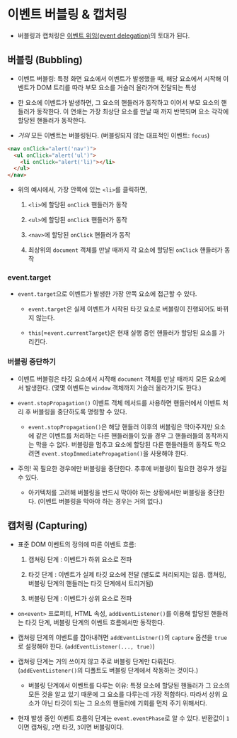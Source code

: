 # 이벤트 버블링 & 캡처링

- 버블링과 캡처링은 [이벤트 위임(event delegation)](/part2/0203_event_delegation.md)의 토대가 된다.

## 버블링 (Bubbling)

- 이벤트 버블링: 특정 화면 요소에서 이벤트가 발생했을 때, 해당 요소에서 시작해 이벤트가 DOM 트리를 따라 부모 요소를 거슬러 올라가며 전달되는 특성

- 한 요소에 이벤트가 발생하면, 그 요소의 핸들러가 동작하고 이어서 부모 요소의 핸들러가 동작한다. 이 연쇄는 가장 최상단 요소를 만날 때 까지 반복되며 요소 각각에 할당된 핸들러가 동작한다.

- _거의_ 모든 이벤트는 버블링된다. (버블링되지 않는 대표적인 이벤트: `focus`)

```html
<nav onClick="alert('nav')">
  <ul onClick="alert('ul')">
    <li onClick="alert('li)"></li>
  </ul>
</nav>
```

- 위의 예시에서, 가장 안쪽에 있는 `<li>`를 클릭하면,

  1. `<li>`에 할당된 `onClick` 핸들러가 동작

  2. `<ul>`에 할당된 `onClick` 핸들러가 동작

  3. `<nav>`에 할당된 `onClick` 핸들러가 동작

  4. 최상위의 `document` 객체를 만날 때까지 각 요소에 할당된 `onClick` 핸들러가 동작

### event.target

- `event.target`으로 이벤트가 발생한 가장 안쪽 요소에 접근할 수 있다.

  - `event.target`은 실제 이벤트가 시작된 타깃 요소로 버블링이 진행되어도 바뀌지 않는다.

  - `this`(=`event.currentTarget`)은 현재 실행 중인 핸들러가 할당된 요소를 가리킨다.

### 버블링 중단하기

- 이벤트 버블링은 타깃 요소에서 시작해 `document` 객체를 만날 때까지 모든 요소에서 발생한다. (몇몇 이벤트는 `window` 객체까지 거슬러 올라가기도 한다.)

- `event.stopPropagation()` 이벤트 객체 메서드를 사용하면 핸들러에서 이벤트 처리 후 버블링을 중단하도록 명령할 수 있다.

  - `event.stopPropagation()`은 해당 핸들러 이후의 버블링은 막아주지만 요소에 같은 이벤트를 처리하는 다른 핸들러들이 있을 경우 그 핸들러들의 동작까지는 막을 수 없다. 버블링을 멈추고 요소에 할당된 다른 핸들러들의 동작도 막으려면 `event.stopImmediatePropagation()`을 사용해야 한다.

- 주의! 꼭 필요한 경우에만 버블링을 중단한다. 추후에 버블링이 필요한 경우가 생길 수 있다.

  - 아키텍처를 고려해 버블링을 반드시 막아야 하는 상황에서만 버블링을 중단한다. (이벤트 버블링을 막아야 하는 경우는 거의 없다.)

## 캡처링 (Capturing)

- 표준 DOM 이벤트의 정의에 따른 이벤트 흐름:

  1. 캡쳐링 단계 : 이벤트가 하위 요소로 전파

  2. 타깃 단계 : 이벤트가 실제 타깃 요소에 전달 (별도로 처리되지는 않음. 캡쳐링, 버블링 단계의 핸들러는 타깃 단계에서 트리거됨)

  3. 버블링 단계 : 이벤트가 상위 요소로 전파

- `on<event>` 프로퍼티, HTML 속성, `addEventListener()`를 이용해 할당된 핸들러는 타깃 단계, 버블링 단계의 이벤트 흐름에서만 동작한다.

- 캡쳐링 단계의 이벤트를 잡아내려면 `addEventListner()`의 `capture` 옵션을 `true`로 설정해야 한다. (`addEventListener(..., true)`)

- 캡쳐링 단계는 거의 쓰이지 않고 주로 버블링 단계만 다뤄진다. (`addEventListener()`의 디폴트도 버블링 단계에서 작동하는 것이다.)

  - 버블링 단계에서 이벤트를 다루는 이유: 특정 요소에 할당된 핸들러가 그 요소의 모든 것을 알고 있기 때문에 그 요소를 다루는데 가장 적합하다. 따라서 상위 요소가 아닌 타깃이 되는 그 요소의 핸들러에 기회를 먼저 주기 위해서다.

- 현재 발생 중인 이벤트 흐름의 단계는 `event.eventPhase`로 알 수 있다. 반환값이 `1`이면 캡쳐링, `2`면 타깃, `3`이면 버블링이다.
